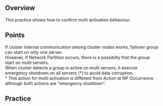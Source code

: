 ## Overview
This practice shows how to confirm multi activation behaviour.

## Points
If cluster internal communication among cluster nodes works, failover group can start on only one server.  
However, if Network Partition occurs, there is a possibilty that the group start on multi servers.  
When cluster detects a group is active on multi servers, it execute emergency shutdown on all servers (\*) to avoid data corruption.  
 \* This action for multi activation is different from Action at NP Occurrence although both actions are "emergency shutdown".

## Practice
